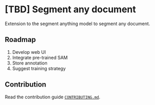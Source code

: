 # [TBD] Segment any document
Extension to the segment anything model to segment any document.

## Roadmap
1. Develop web UI
2. Integrate pre-trained SAM
3. Store annotation
4. Suggest training strategy


## Contribution
Read the contribution guide [`CONTRIBUTING.md`](././CONTRIBUTING.md).
